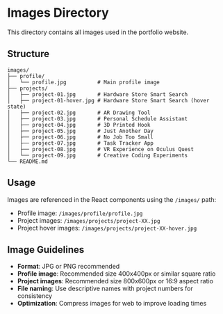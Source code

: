 # Images Directory

This directory contains all images used in the portfolio website.

## Structure

```
images/
├── profile/
│   └── profile.jpg          # Main profile image
├── projects/
│   ├── project-01.jpg       # Hardware Store Smart Search
│   ├── project-01-hover.jpg # Hardware Store Smart Search (hover state)
│   ├── project-02.jpg       # AR Drawing Tool
│   ├── project-03.jpg       # Personal Schedule Assistant
│   ├── project-04.jpg       # 3D Printed Hook
│   ├── project-05.jpg       # Just Another Day
│   ├── project-06.jpg       # No Job Too Small
│   ├── project-07.jpg       # Task Tracker App
│   ├── project-08.jpg       # VR Experience on Oculus Quest
│   └── project-09.jpg       # Creative Coding Experiments
└── README.md
```

## Usage

Images are referenced in the React components using the `/images/` path:
- Profile image: `/images/profile/profile.jpg`
- Project images: `/images/projects/project-XX.jpg`
- Project hover images: `/images/projects/project-XX-hover.jpg`

## Image Guidelines

- **Format**: JPG or PNG recommended
- **Profile image**: Recommended size 400x400px or similar square ratio
- **Project images**: Recommended size 800x600px or 16:9 aspect ratio
- **File naming**: Use descriptive names with project numbers for consistency
- **Optimization**: Compress images for web to improve loading times